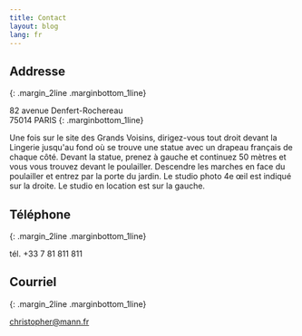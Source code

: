 ```yaml
---
title: Contact
layout: blog
lang: fr
---
```


## Addresse
{: .margin_2line .marginbottom_1line}

82 avenue Denfert-Rochereau  
75014 PARIS
{: .marginbottom_1line}

Une fois sur le site des Grands Voisins, dirigez-vous tout droit devant la Lingerie jusqu'au fond où se trouve une statue avec un drapeau français de chaque côté. Devant la statue, prenez à gauche et continuez 50 mètres et vous vous trouvez devant le poulailler. Descendre les marches en face du poulailler et entrez par la porte du jardin. Le studio photo 4e œil est indiqué sur la droite. Le studio en location est sur la gauche.

## Téléphone
{: .margin_2line .marginbottom_1line}

tél. +33 7 81 811 811

## Courriel
{: .margin_2line .marginbottom_1line}

[christopher@mann.fr](mailto:christopher@mann.fr)